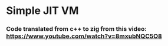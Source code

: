 # Simple JIT VM
### Code translated from c++ to zig from this video: https://www.youtube.com/watch?v=8mxubNQC5O8